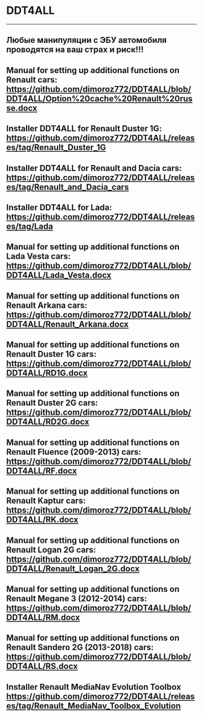 # DDT4ALL
-----------------------------------------------------------------------------------------------------------------------------------------------------------
Любые манипуляции с ЭБУ автомобиля проводятся на ваш страх и риск!!!
-----------------------------------------------------------------------------------------------------------------------------------------------------------
Manual for setting up additional functions on Renault cars: https://github.com/dimoroz772/DDT4ALL/blob/DDT4ALL/Option%20cache%20Renault%20russe.docx
-----------------------------------------------------------------------------------------------------------------------------------------------------------
Installer DDT4ALL for Renault Duster 1G: https://github.com/dimoroz772/DDT4ALL/releases/tag/Renault_Duster_1G
-----------------------------------------------------------------------------------------------------------------------------------------------------------
Installer DDT4ALL for Renault and Dacia cars: https://github.com/dimoroz772/DDT4ALL/releases/tag/Renault_and_Dacia_cars
-----------------------------------------------------------------------------------------------------------------------------------------------------------
Installer DDT4ALL for Lada: https://github.com/dimoroz772/DDT4ALL/releases/tag/Lada
-----------------------------------------------------------------------------------------------------------------------------------------------------------
Manual for setting up additional functions on Lada Vesta cars: https://github.com/dimoroz772/DDT4ALL/blob/DDT4ALL/Lada_Vesta.docx
-----------------------------------------------------------------------------------------------------------------------------------------------------------
Manual for setting up additional functions on Renault Arkana cars: https://github.com/dimoroz772/DDT4ALL/blob/DDT4ALL/Renault_Arkana.docx
-----------------------------------------------------------------------------------------------------------------------------------------------------------
Manual for setting up additional functions on Renault Duster 1G cars: https://github.com/dimoroz772/DDT4ALL/blob/DDT4ALL/RD1G.docx
-----------------------------------------------------------------------------------------------------------------------------------------------------------
Manual for setting up additional functions on Renault Duster 2G cars: https://github.com/dimoroz772/DDT4ALL/blob/DDT4ALL/RD2G.docx
-----------------------------------------------------------------------------------------------------------------------------------------------------------
Manual for setting up additional functions on Renault Fluence (2009-2013) cars: https://github.com/dimoroz772/DDT4ALL/blob/DDT4ALL/RF.docx
-----------------------------------------------------------------------------------------------------------------------------------------------------------
Manual for setting up additional functions on Renault Kaptur cars: https://github.com/dimoroz772/DDT4ALL/blob/DDT4ALL/RK.docx
-----------------------------------------------------------------------------------------------------------------------------------------------------------
Manual for setting up additional functions on Renault Logan 2G cars: https://github.com/dimoroz772/DDT4ALL/blob/DDT4ALL/Renault_Logan_2G.docx
-----------------------------------------------------------------------------------------------------------------------------------------------------------
Manual for setting up additional functions on Renault Megane 3 (2012-2014) cars: https://github.com/dimoroz772/DDT4ALL/blob/DDT4ALL/RM.docx
-----------------------------------------------------------------------------------------------------------------------------------------------------------
Manual for setting up additional functions on Renault Sandero 2G (2013-2018) cars: https://github.com/dimoroz772/DDT4ALL/blob/DDT4ALL/RS.docx
-----------------------------------------------------------------------------------------------------------------------------------------------------------
Installer Renault MediaNav Evolution Toolbox  https://github.com/dimoroz772/DDT4ALL/releases/tag/Renault_MediaNav_Toolbox_Evolution
-----------------------------------------------------------------------------------------------------------------------------------------------------------

